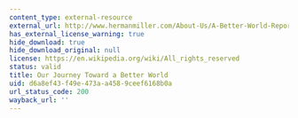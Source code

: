 ```yaml
---
content_type: external-resource
external_url: http://www.hermanmiller.com/About-Us/A-Better-World-Report
has_external_license_warning: true
hide_download: true
hide_download_original: null
license: https://en.wikipedia.org/wiki/All_rights_reserved
status: valid
title: Our Journey Toward a Better World
uid: d6a8ef43-f49e-473a-a458-9ceef6168b0a
url_status_code: 200
wayback_url: ''
---
```

